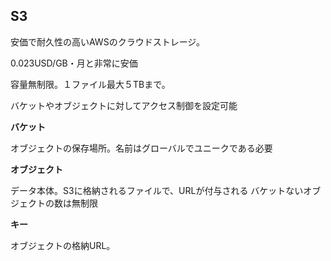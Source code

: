## S3

安価で耐久性の高いAWSのクラウドストレージ。

0.023USD/GB・月と非常に安価

容量無制限。１ファイル最大５TBまで。

バケットやオブジェクトに対してアクセス制御を設定可能

**バケット**

オブジェクトの保存場所。名前はグローバルでユニークである必要

**オブジェクト**

データ本体。S3に格納されるファイルで、URLが付与される
バケットないオブジェクトの数は無制限

**キー**

オブジェクトの格納URL。

